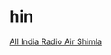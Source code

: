 # hin

[All India Radio Air Shimla](https://air.pc.cdn.bitgravity.com/air/live/pbaudio042/chunklist.m3u8)

